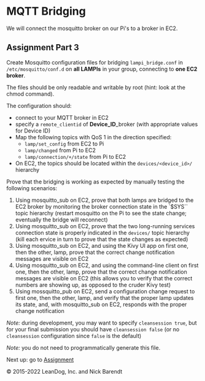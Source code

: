 # MQTT Bridging

We will connect the mosquitto broker on our Pi's to a broker in EC2.

## Assignment Part 3

Create Mosquitto configuration files for bridging `lampi_bridge.conf` in `/etc/mosquitto/conf.d` on **all LAMPIs** in your group, connecting to **one EC2 broker**.  

The files should be only readable and writable by root (hint: look at the chmod command).

The configuration should:

* connect to your MQTT broker in EC2
* specify a `remote_clientid` of **Device\_ID**\_broker  (with appropriate values for Device ID)
* Map the following topics with QoS 1 in the direction specified:
    * `lamp/set_config` from EC2 to Pi
    * `lamp/changed` from Pi to EC2
    * `lamp/connection/+/state` from Pi to EC2
* On EC2, the topics should be located within the `devices/<device_id>/` hierarchy


Prove that the bridging is working as expected by manually testing the following scenarios:

1. Using mosquitto\_sub on EC2, prove that both lamps are bridged to the EC2 broker by monitoring the broker connection state in the `$SYS`` topic hierarchy (restart mosquitto on the Pi to see the state change; eventually the bridge will reconnect)
1. Using mosquitto\_sub on EC2, prove that the two long-running services connection state is properly indicated in the `devices/` topic hierarchy (kill each ervice in turn to prove that the state changes as expected)
1. Using mosquitto\_sub on EC2, and using the Kivy UI app on first one, then the other, lamp, prove that the correct change notification messages are visible on EC2
1. Using mosquitto\_sub on EC2, and using the command-line client on first one, then the other, lamp,  prove that the correct change notification messages are visible on EC2 (this allows you to verify that the correct numbers are showing up, as opposed to the cruder Kivy test)
1. Using mossquitto\_pub on EC2, send a configuration change request to first one, then the other, lamp, and verify that the proper lamp updates its state, and, with mosquitto\_sub on EC2, responds with the proper change notification


*Note:* during development, you may want to specify `cleansession true`, but for your final submission you should have `cleansession false` (or no `cleansession` configuration since `false` is the default)

*Note:* you do not need to programmatically generate this file.   

Next up: go to [Assignment](../04.10_Assignment/README.md)

&copy; 2015-2022 LeanDog, Inc. and Nick Barendt
